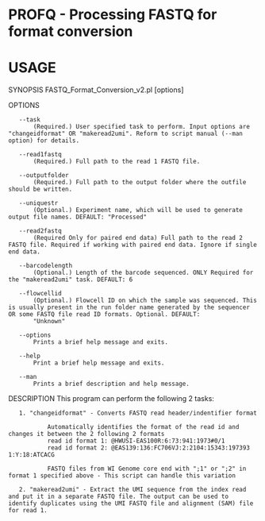 # PROFQ - Processing FASTQ for format conversion

# USAGE

SYNOPSIS
       FASTQ_Format_Conversion_v2.pl [options]

OPTIONS

       --task
           (Required.) User specified task to perform. Input options are "changeidformat" OR "makeread2umi". Reform to script manual (--man option) for details.

       --read1fastq
           (Required.) Full path to the read 1 FASTQ file.

       --outputfolder
           (Required.) Full path to the output folder where the outfile should be written.

       --uniquestr
           (Optional.) Experiment name, which will be used to generate output file names. DEFAULT: "Processed"

       --read2fastq
           (Required Only for paired end data) Full path to the read 2 FASTQ file. Required if working with paired end data. Ignore if single end data.

       --barcodelength
           (Optional.) Length of the barcode sequenced. ONLY Required for the "makeread2umi" task. DEFAULT: 6

       --flowcellid
           (Optional.) Flowcell ID on which the sample was sequenced. This is usually present in the run folder name generated by the sequencer OR some FASTQ file read ID formats. Optional. DEFAULT:
           "Unknown"

       --options
           Prints a brief help message and exits.

       --help
           Print a brief help message and exits.

       --man
           Prints a brief description and help message.

DESCRIPTION
       This program can perform the following 2 tasks:

       1. "changeidformat" - Converts FASTQ read header/indentifier format

               Automatically identifies the format of the read id and changes it between the 2 following 2 formats
               read id format 1: @HWUSI-EAS100R:6:73:941:1973#0/1
               read id format 2: @EAS139:136:FC706VJ:2:2104:15343:197393 1:Y:18:ATCACG

               FASTQ files from WI Genome core end with ";1" or ";2" in format 1 specified above - This script can handle this variation

       2. "makeread2umi" - Extract the UMI sequence from the index read and put it in a separate FASTQ file. The output can be used to identify duplicates using the UMI FASTQ file and alignment (SAM) file for read 1.


